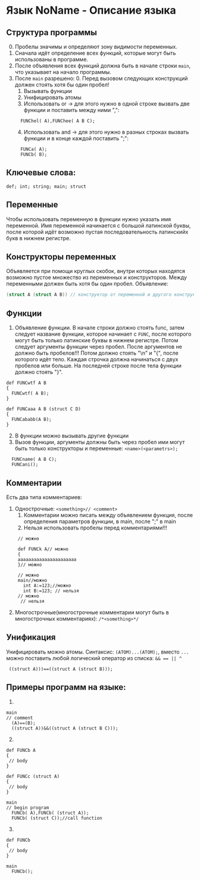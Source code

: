 # Язык NoName - Описание языка
## Структура программы
0. Пробелы значимы и определяют зону видимости переменных.
1. Сначала идёт определение всех функций, которые могут быть использованы в программе.
2. После объявления всех функций должна быть в начале строки `main`, что указывает на начало программы.
3. После `main` разрешено:
    0. Перед вызовом следующих конструкций должен стоять хотя бы один пробел!
    1. Вызывать функции
    2. Унифицировать атомы
    3. Использовать or -> для этого нужно в одной строке вызвать две функции и поставить между ними ",":
    ```
      FUNChel( A),FUNChee( A B C);
    ```
    4. Использовать and -> для этого нужно в разных строках вызвать функции и в конце каждой поставить ";":
    ```
      FUNCa( A);
      FUNCb( B);
    ```

## Ключевые слова:
```
def; int; string; main; struct
```

## Переменные 
Чтобы использовать переменную в функции нужно указать имя переменной. Имя переменной начинается с большой латинской буквы, после которой идёт возможно пустая последовательность латинскийх букв в нижнем регистре.

## Конструкторы переменных
Объявляется при помощи круглых скобок, внутри которых находятся возможно пустое множество из переменных и конструкторов. Между переменными должен быть хотя бы один пробел. Объявление:
```cpp
(struct A (struct A B)) // конструктор от переменной и другого конструктора
```


## Функции
1. Объявление функции. В начале строки должно стоять func, затем следует название функции, которое начинает с `FUNC`, после которого могут быть только латинские буквы в нижнем регистре. Потом следует аргументы функции через пробел. После аргументов не должно быть пробелов!!! Потом должно стоять "\n" и "{", после которого идёт тело. Каждая строчка должна начинаться с двух пробелов или больше. На последней строке после тела функции должно стоять "}".
```
def FUNCwtf A B
{
  FUNCwtf( A B);
}

def FUNCaaa A B (struct C D)
{
  FUNCababb(A B);
}
```
2. В функции можно вызывать другие функции
3. Вызов функции, аргументы должны быть через пробел ими могут быть только конструкторы и переменные: `<name>(<parametrs>);`
```
  FUNCname( A B C);
  FUNCani();
```

## Комментарии
Есть два типа комментариев:
1. Однострочные: `<something>// <comment>`
    1. Комментарии можно писать между объявлением функция, после определения параметров функции, в main, после ";" в main
    2. Нельзя использовать пробелы перед комментариями!!!
   ```
    // можно

    def FUNCk A// можно
    { 
    aaaaaaaaaaaaaaaaaaaaaa
    }// можно

    // можно
    main//можно
      int A:=123;//можно
      int B:=123; // нельзя
    // можно
     // нельзя
   ```
2. Многострочные(многострочные комментарии могут быть в многострочных комментариях): `/*<something>*/`

## Унификация
Унифицировать можно атомы. Синтаксис: `(ATOM)...(ATOM);`, вместо `...` можно поставить любой логический оператор из списка: `&& == || ^`
```
 ((struct A)))==((struct A (struct B)));
```

## Примеры программ на языке:
1. 
```
main
// comment
  (A)==(B);
  ((struct A))&&((struct A (struct B C)));
```
2. 
```
def FUNCb A
{
 // body
}

def FUNCc (struct A)
{
 // body
}

main
// begin program
  FUNCb( A),FUNCb( (struct A));
  FUNCb( (struct C));//call function
```
3. 
```
def FUNCb
{
 // body
}
  
main
  FUNCb();
```
